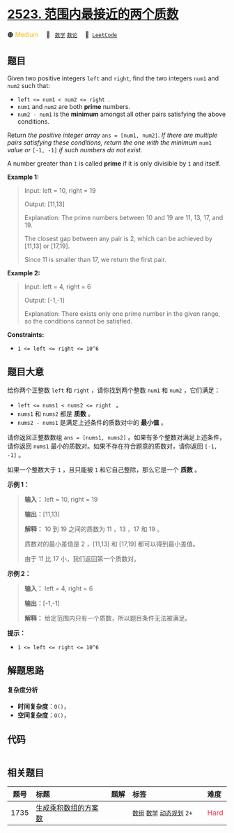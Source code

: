 # [2523. 范围内最接近的两个质数](https://leetcode.com/problems/closest-prime-numbers-in-range)

🟠 <font color=#ffb800>Medium</font>&emsp; 🔖&ensp; [`数学`](/outline/tag/math.md) [`数论`](/outline/tag/number-theory.md)&emsp; 🔗&ensp;[`LeetCode`](https://leetcode.com/problems/closest-prime-numbers-in-range)

## 题目

Given two positive integers `left` and `right`, find the two integers `num1`
and `num2` such that:

  * `left <= num1 < num2 <= right `.
  * `num1` and `num2` are both **prime** numbers.
  * `num2 - num1` is the **minimum** amongst all other pairs satisfying the above conditions.

Return _the positive integer array_ `ans = [num1, num2]`. _If there are
multiple pairs satisfying these conditions, return the one with the minimum_
`num1` _value or_ `[-1, -1]` _if such numbers do not exist._

A number greater than `1` is called **prime** if it is only divisible by `1`
and itself.



**Example 1:**

> Input: left = 10, right = 19
> 
> Output: [11,13]
> 
> Explanation: The prime numbers between 10 and 19 are 11, 13, 17, and 19.
> 
> The closest gap between any pair is 2, which can be achieved by [11,13] or [17,19].
> 
> Since 11 is smaller than 17, we return the first pair.

**Example 2:**

> Input: left = 4, right = 6
> 
> Output: [-1,-1]
> 
> Explanation: There exists only one prime number in the given range, so the conditions cannot be satisfied.

**Constraints:**

  * `1 <= left <= right <= 10^6`




## 题目大意

给你两个正整数 `left` 和 `right` ，请你找到两个整数 `num1` 和 `num2` ，它们满足：

  * `left <= nums1 < nums2 <= right ` 。
  * `nums1` 和 `nums2` 都是 **质数**  。
  * `nums2 - nums1` 是满足上述条件的质数对中的 **最小值**  。

请你返回正整数数组 `ans = [nums1, nums2]` 。如果有多个整数对满足上述条件，请你返回 `nums1`
最小的质数对。如果不存在符合题意的质数对，请你返回 `[-1, -1]` 。

如果一个整数大于 `1` ，且只能被 `1` 和它自己整除，那么它是一个 **质数** 。



**示例 1：**

> 
> 
> 
> 
> 
> **输入：** left = 10, right = 19
> 
> **输出：**[11,13]
> 
> **解释：** 10 到 19 之间的质数为 11 ，13 ，17 和 19 。
> 
> 质数对的最小差值是 2 ，[11,13] 和 [17,19] 都可以得到最小差值。
> 
> 由于 11 比 17 小，我们返回第一个质数对。
> 
> 

**示例 2：**

> 
> 
> 
> 
> 
> **输入：** left = 4, right = 6
> 
> **输出：**[-1,-1]
> 
> **解释：** 给定范围内只有一个质数，所以题目条件无法被满足。
> 
> 



**提示：**

  * `1 <= left <= right <= 10^6`


## 解题思路

#### 复杂度分析

- **时间复杂度**：`O()`，
- **空间复杂度**：`O()`，

## 代码

```javascript

```

## 相关题目

<!-- prettier-ignore -->
| 题号 | 标题 | 题解 | 标签 | 难度 |
| :------: | :------ | :------: | :------ | :------ |
| 1735 | [生成乘积数组的方案数](https://leetcode.com/problems/count-ways-to-make-array-with-product) |  |  [`数组`](/outline/tag/array.md) [`数学`](/outline/tag/math.md) [`动态规划`](/outline/tag/dynamic-programming.md) `2+` | <font color=#ff334b>Hard</font> |

<style>
.blue {
    background-color: #096dd9;
    padding: 0.25rem 0.5rem;
    margin: 0;
    font-size: 0.85em;
    border-radius: 3px;
    color: white;
    font-weight: 500;
}
table th:first-of-type { width: 10%; }
table th:nth-of-type(2) { width: 35%; }
table th:nth-of-type(3) { width: 10%; }
table th:nth-of-type(4) { width: 35%; }
table th:nth-of-type(5) { width: 10%; }
</style>

